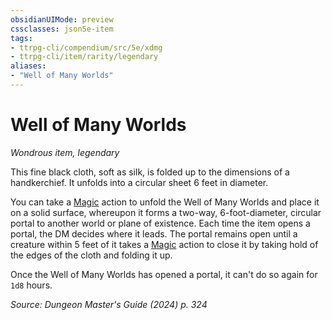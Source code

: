 ```yaml
---
obsidianUIMode: preview
cssclasses: json5e-item
tags:
- ttrpg-cli/compendium/src/5e/xdmg
- ttrpg-cli/item/rarity/legendary
aliases: 
- "Well of Many Worlds"
---
```

# Well of Many Worlds
*Wondrous item, legendary*  



This fine black cloth, soft as silk, is folded up to the dimensions of a handkerchief. It unfolds into a circular sheet 6 feet in diameter.

You can take a [Magic](3-Mechanics/CLI/rules/actions.md#Magic) action to unfold the Well of Many Worlds and place it on a solid surface, whereupon it forms a two-way, 6-foot-diameter, circular portal to another world or plane of existence. Each time the item opens a portal, the DM decides where it leads. The portal remains open until a creature within 5 feet of it takes a [Magic](3-Mechanics/CLI/rules/actions.md#Magic) action to close it by taking hold of the edges of the cloth and folding it up.

Once the Well of Many Worlds has opened a portal, it can't do so again for `1d8` hours.

*Source: Dungeon Master's Guide (2024) p. 324*